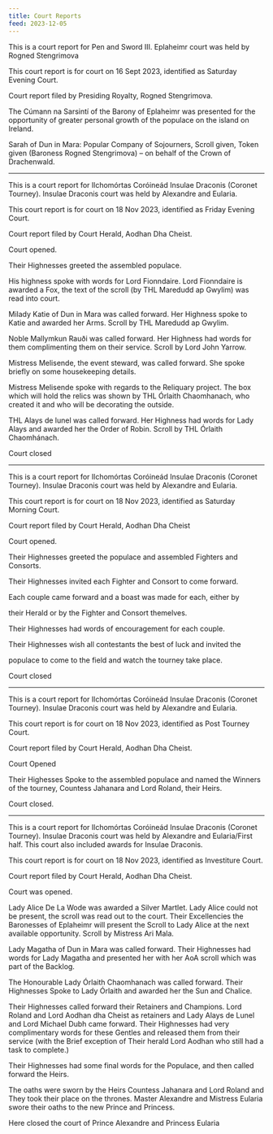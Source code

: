 ```yaml
---
title: Court Reports
feed: 2023-12-05
---
```


This is a court report for Pen and Sword III. Eplaheimr court was held by Rogned Stengrimova

This court report is for court on 16 Sept 2023, identified as
Saturday Evening Court.

Court report filed by Presiding Royalty, Rogned Stengrimova.

The Cúmann na Sarsintí of the Barony of Eplaheimr was presented for
the opportunity of greater personal growth of the populace on the
island on Ireland.

Sarah of Dun in Mara: Popular Company of Sojourners, Scroll given, Token given (Baroness Rogned Stengrimova) – on behalf of the Crown of Drachenwald.

--------

This is a court report for Ilchomórtas Coróineád Insulae Draconis
(Coronet Tourney). Insulae Draconis court was held by Alexandre and Eularia.

This court report is for court on 18 Nov 2023, identified as
Friday Evening Court.

Court report filed by Court Herald, Aodhan Dha Cheist.

Court opened.

Their Highnesses greeted the assembled populace.

His highness spoke with words for Lord Fionndaire. Lord Fionndaire is
awarded a Fox, the text of the scroll (by THL Maredudd
ap Gwylim) was read into court.

Milady Katie of Dun in Mara was called forward.
Her Highness spoke to Katie and awarded her Arms.
Scroll by THL Maredudd ap Gwylim.

Noble Mallymkun Rauði was called forward.
Her Highness had words for them complimenting them on their service.
Scroll by Lord John Yarrow.

Mistress Melisende, the event steward, was called forward. She spoke
briefly on some housekeeping details.

Mistress Melisende spoke with regards to the Reliquary project. The
box which will hold the relics was shown by THL Órlaith Chaomhanach,
who created it and who will be decorating the outside.

THL Alays de lunel was called forward.
Her Highness had words for Lady Alays and awarded her the Order of Robin.
Scroll by THL Órlaith Chaomhánach.

Court closed

--------

This is a court report for Ilchomórtas Coróineád Insulae Draconis
(Coronet Tourney).
Insulae Draconis court was held by Alexandre and Eularia.

This court report is for court on 18 Nov 2023, identified as
Saturday Morning Court.

Court report filed by Court Herald, Aodhan Dha Cheist


Court opened.

Their Highnesses greeted the populace and assembled Fighters and Consorts.

Their Highnesses invited each Fighter and Consort to come forward.

Each couple came forward and a boast was made for each, either by

their Herald or by the Fighter and Consort themelves.

Their Highnesses had words of encouragement for each couple.

Their Highnesses wish all contestants the best of luck and invited the

populace to come to the field and watch the tourney take place.

Court closed

--------

This is a court report for Ilchomórtas Coróineád Insulae Draconis
(Coronet Tourney). Insulae Draconis court was held by Alexandre and Eularia.

This court report is for court on 18 Nov 2023, identified as Post
Tourney Court.

Court report filed by Court Herald, Aodhan Dha Cheist.

Court Opened

Their Highesses Spoke to the assembled populace and named the Winners
of the tourney, Countess Jahanara and Lord Roland, their Heirs.

Court closed.

--------

This is a court report for Ilchomórtas Coróineád Insulae Draconis
(Coronet Tourney). Insulae Draconis court was held by Alexandre and Eularia/First half.
This court also included awards for Insulae Draconis.

This court report is for court on 18 Nov 2023, identified as
Investiture Court.

Court report filed by Court Herald, Aodhan Dha Cheist.

Court was opened.

Lady Alice De La Wode was awarded a Silver Martlet. Lady Alice could
not be present, the scroll was read out to the court. Their
Excellencies the Baronesses of Eplaheimr will present the Scroll to
Lady Alice at the next available opportunity. Scroll by Mistress Ari Mala.

Lady Magatha of Dun in Mara was called forward.
Their Highnesses had words for Lady Magatha and presented her with her
AoA scroll which was part of the Backlog.

The Honourable Lady Órlaith Chaomhanach was called forward. Their
Highnesses Spoke to Lady Órlaith and awarded her the Sun and Chalice.

Their Highnesses called forward their Retainers and Champions. Lord
Roland and Lord Aodhan dha Cheist as retainers and Lady Alays de Lunel
and Lord Michael Dubh came forward. Their Highnesses had very complimentary
words for these Gentles and
released them from their service (with the Brief exception of Their
herald Lord Aodhan who still had a task to complete.)

Their Highnesses had some final words for the Populace, and then
called forward the Heirs.

The oaths were sworn by the Heirs Countess Jahanara and Lord Roland
and They took their place on the thrones. Master Alexandre and
Mistress Eularia swore their oaths to the new Prince and Princess.

Here closed the court of Prince Alexandre and Princess Eularia
